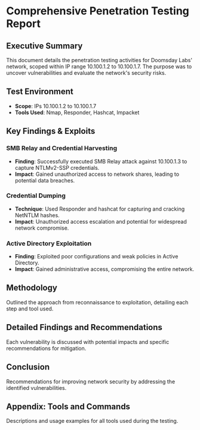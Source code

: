 # Comprehensive Penetration Testing Report

## Executive Summary

This document details the penetration testing activities for Doomsday Labs' network, scoped within IP range 10.100.1.2 to 10.100.1.7. The purpose was to uncover vulnerabilities and evaluate the network's security risks.

## Test Environment

- **Scope**: IPs 10.100.1.2 to 10.100.1.7
- **Tools Used**: Nmap, Responder, Hashcat, Impacket

## Key Findings & Exploits

### SMB Relay and Credential Harvesting

- **Finding**: Successfully executed SMB Relay attack against 10.100.1.3 to capture NTLMv2-SSP credentials.
- **Impact**: Gained unauthorized access to network shares, leading to potential data breaches.

### Credential Dumping

- **Technique**: Used Responder and hashcat for capturing and cracking NetNTLM hashes.
- **Impact**: Unauthorized access escalation and potential for widespread network compromise.

### Active Directory Exploitation

- **Finding**: Exploited poor configurations and weak policies in Active Directory.
- **Impact**: Gained administrative access, compromising the entire network.

## Methodology

Outlined the approach from reconnaissance to exploitation, detailing each step and tool used.

## Detailed Findings and Recommendations

Each vulnerability is discussed with potential impacts and specific recommendations for mitigation.

## Conclusion

Recommendations for improving network security by addressing the identified vulnerabilities.

## Appendix: Tools and Commands

Descriptions and usage examples for all tools used during the testing.
